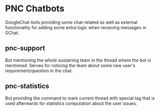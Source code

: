 # PNC Chatbots

GoogleChat-bots providing some chat-related as well as external functionality for adding some extra logic when receiving messages in GChat.

## pnc-support

Bot mentioning the whole sustaining team in the thread where the bot is mentioned. Serves for noticing the team about some new user's requirement/question in the chat.

## pnc-statistics

Bot providing the command to mark current thread with special tag that is used afterwards for statistics computation about the user issues.
